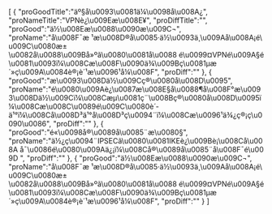 [
	{
		"proGoodTitle":"äº§å\u0093\u0081ä¼\u0098å\u008A¿",
		"proNameTitle":"VPNè¿\u009Eæ\u008E¥",
		"proDiffTitle":"",
		"proGood":"ä½\u008Eæ\u0088\u0090æ\u009C¬",
		"proName":"å\u008F¯æ ¹æ\u008D®å\u0085·ä½\u0093ä¸\u009Aå\u008A¡é\u009C\u0080æ±\u0082å\u0088\u009Bå»ºã\u0080\u0081å\u0088 é\u0099¤VPNé\u009A§é\u0081\u0093ï¼\u008Cæ\u008F\u0090ä¾\u009Bç\u0081µæ´»ç\u009A\u0084è®¡è´¹æ\u0096¹å¼\u008F",
		"proDiff":""
	},
	{
		"proGood":"æ\u0093\u008Dä½\u009Cç®\u0080å\u008D\u0095",
		"proName":"é\u0080\u009Aè¿\u0087æ\u008E§å\u0088¶å\u008F°æ\u0093\u008Dä½\u009Cï¼\u008Cæµ\u0081ç¨\u008Bç®\u0080å\u008D\u0095ï¼\u008Cæ\u008C\u0089é\u009C\u0080è´­ä¹°ï¼\u008Cå\u008D³ä¹°å\u008D³ç\u0094¨ï¼\u008Cæ\u0096¹ä¾¿ç®¡ç\u0090\u0086",
		"proDiff":""
	},
	{
		"proGood":"é«\u0098å®\u0089å\u0085¨æ\u0080§",
		"proName":"ä½¿ç\u0094¨IPSECã\u0080\u0081IKEè¿\u009Bè¡\u008Cå\u008A å¯\u0086é\u0080\u009Aä¿¡ï¼\u008Cå®\u0089å\u0085¨å\u008F¯é\u009D ",
		"proDiff":""
	},
	{
		"proGood":"ä½\u008Eæ\u0088\u0090æ\u009C¬",
		"proName":"å\u008F¯æ ¹æ\u008D®å\u0085·ä½\u0093ä¸\u009Aå\u008A¡é\u009C\u0080æ±\u0082å\u0088\u009Bå»ºã\u0080\u0081å\u0088 é\u0099¤VPNé\u009A§é\u0081\u0093ï¼\u008Cæ\u008F\u0090ä¾\u009Bç\u0081µæ´»ç\u009A\u0084è®¡è´¹æ\u0096¹å¼\u008F",
		"proDiff":""
	}
]